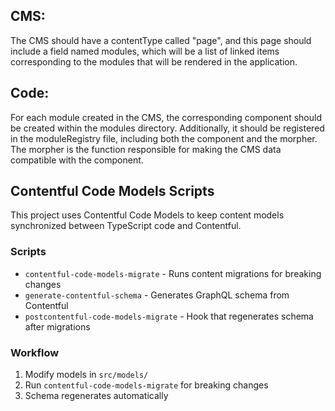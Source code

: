 ## CMS:

The CMS should have a contentType called "page", and this page should include a field named modules, which will be a list of linked items corresponding to the modules that will be rendered in the application.

## Code:

For each module created in the CMS, the corresponding component should be created within the modules directory. Additionally, it should be registered in the moduleRegistry file, including both the component and the morpher. The morpher is the function responsible for making the CMS data compatible with the component.

## Contentful Code Models Scripts

This project uses Contentful Code Models to keep content models synchronized between TypeScript code and Contentful.

### Scripts

- `contentful-code-models-migrate` - Runs content migrations for breaking changes
- `generate-contentful-schema` - Generates GraphQL schema from Contentful
- `postcontentful-code-models-migrate` - Hook that regenerates schema after migrations

### Workflow

1. Modify models in `src/models/`
2. Run `contentful-code-models-migrate` for breaking changes
3. Schema regenerates automatically
